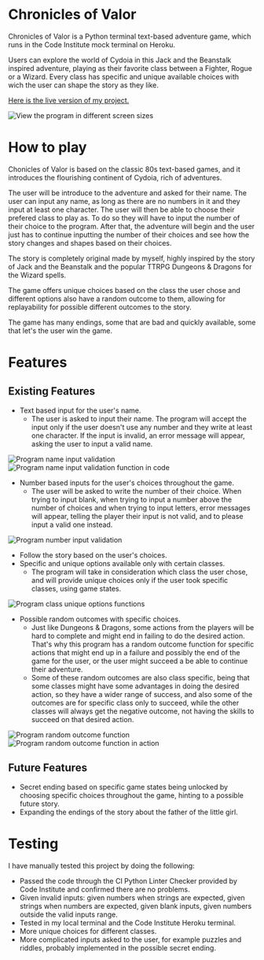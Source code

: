 # Chronicles of Valor
Chronicles of Valor is a Python terminal text-based adventure game, which runs in the Code Institute mock terminal on Heroku.

Users can explore the world of Cydoia in this Jack and the Beanstalk inspired adventure, playing as their favorite class between a Fighter, Rogue or a Wizard. Every class has specific and unique available choices with wich the user can shape the story as they like.

[Here is the live version of my project.](https://chronicles-of-valor-8373a8ffd135.herokuapp.com/)

![View the program in different screen sizes](assets/images/programindifferentscreens.png)

# How to play
Chonicles of Valor is based on the classic 80s text-based games, and it introduces the flourishing continent of Cydoia, rich of adventures.

The user will be introduce to the adventure and asked for their name. The user can input any name, as long as there are no numbers in it and they input at least one character. The user will then be able to choose their prefered class to play as. To do so they will have to input the number of their choice to the program. After that, the adventure will begin and the user just has to continue inputting the number of their choices and see how the story changes and shapes based on their choices.

The story is completely original made by myself, highly inspired by the story of Jack and the Beanstalk and the popular TTRPG Dungeons & Dragons for the Wizard spells.

The game offers unique choices based on the class the user chose and different options also have a random outcome to them, allowing for replayability for possible different outcomes to the story.

The game has many endings, some that are bad and quickly available, some that let's the user win the game.

# Features
## Existing Features

 - Text based input for the user's name.
	 - The user is asked to input their name. The program will accept the input only if the user doesn't use any number and they write at least one character. If the input is invalid, an error message will appear, asking the user to input a valid name.

![Program name input validation](assets/images/nameinput.png)
![Program name input validation function in code](assets/images/nameinputfunction.png)

 - Number based inputs for the user's choices throughout the game.
	 - The user will be asked to write the number of their choice. When trying to input blank, when trying to input a number above the number of choices and when trying to input letters, error messages will appear, telling the player their input is not valid, and to please input a valid one instead.

![Program number input validation](assets/images/numberinput.png)

- Follow the story based on the user's choices.
- Specific and unique options available only with certain classes.
	- The program will take in consideration which class the user chose, and will provide unique choices only if the user took specific classes, using game states.

![Program class unique options functions](assets/images/classuniqueoptions.png)

- Possible random outcomes with specific choices.
	- Just like Dungeons & Dragons, some actions from the players will be hard to complete and might end in failing to do the desired action. That's why this program has a random outcome function for specific actions that might end up in a failure and possibly the end of the game for the user, or the user might succeed a be able to continue their adventure.
	- Some of these random outcomes are also class specific, being that some classes might have some advantages in doing the desired action, so they have a wider range of success, and also some of the outcomes are for specific class only to succeed, while the other classes will always get the negative outcome, not having the skills to succeed on that desired action.

![Program random outcome function](assets/images/randomoutcomefunction.png)
![Program random outcome function in action](assets/images/randomoutcomefunctioninaction.png)

## Future Features
- Secret ending based on specific game states being unlocked by choosing specific choices throughout the game, hinting to a possible future story.
- Expanding the endings of the story about the father of the little girl.

# Testing
I have manually tested this project by doing the following:
- Passed the code through the CI Python Linter Checker provided by Code Institute and confirmed there are no problems.
- Given invalid inputs: given numbers when strings are expected, given strings when numbers are expected, given blank inputs, given numbers outside the valid inputs range.
- Tested in my local terminal and the Code Institute Heroku terminal.
- More unique choices for different classes.
- More complicated inputs asked to the user, for example puzzles and riddles, probably implemented in the possible secret ending.
